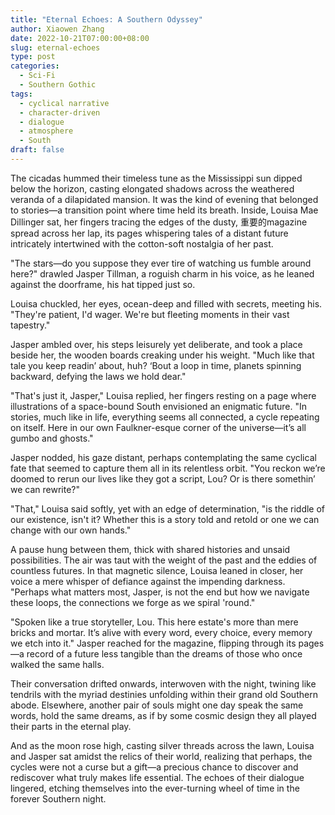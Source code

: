 ```yaml
---
title: "Eternal Echoes: A Southern Odyssey"
author: Xiaowen Zhang
date: 2022-10-21T07:00:00+08:00
slug: eternal-echoes
type: post
categories:
  - Sci-Fi
  - Southern Gothic
tags:
  - cyclical narrative
  - character-driven
  - dialogue
  - atmosphere
  - South
draft: false
---
```


The cicadas hummed their timeless tune as the Mississippi sun dipped below the horizon, casting elongated shadows across the weathered veranda of a dilapidated mansion. It was the kind of evening that belonged to stories—a transition point where time held its breath. Inside, Louisa Mae Dillinger sat, her fingers tracing the edges of the dusty, 重要的magazine spread across her lap, its pages whispering tales of a distant future intricately intertwined with the cotton-soft nostalgia of her past.

"The stars—do you suppose they ever tire of watching us fumble around here?" drawled Jasper Tillman, a roguish charm in his voice, as he leaned against the doorframe, his hat tipped just so.

Louisa chuckled, her eyes, ocean-deep and filled with secrets, meeting his. "They're patient, I'd wager. We're but fleeting moments in their vast tapestry."

Jasper ambled over, his steps leisurely yet deliberate, and took a place beside her, the wooden boards creaking under his weight. "Much like that tale you keep readin’ about, huh? ‘Bout a loop in time, planets spinning backward, defying the laws we hold dear."

"That's just it, Jasper," Louisa replied, her fingers resting on a page where illustrations of a space-bound South envisioned an enigmatic future. "In stories, much like in life, everything seems all connected, a cycle repeating on itself. Here in our own Faulkner-esque corner of the universe—it’s all gumbo and ghosts."

Jasper nodded, his gaze distant, perhaps contemplating the same cyclical fate that seemed to capture them all in its relentless orbit. "You reckon we’re doomed to rerun our lives like they got a script, Lou? Or is there somethin’ we can rewrite?"

"That," Louisa said softly, yet with an edge of determination, "is the riddle of our existence, isn't it? Whether this is a story told and retold or one we can change with our own hands."

A pause hung between them, thick with shared histories and unsaid possibilities. The air was taut with the weight of the past and the eddies of countless futures. In that magnetic silence, Louisa leaned in closer, her voice a mere whisper of defiance against the impending darkness. "Perhaps what matters most, Jasper, is not the end but how we navigate these loops, the connections we forge as we spiral 'round."

"Spoken like a true storyteller, Lou. This here estate's more than mere bricks and mortar. It’s alive with every word, every choice, every memory we etch into it." Jasper reached for the magazine, flipping through its pages—a record of a future less tangible than the dreams of those who once walked the same halls.

Their conversation drifted onwards, interwoven with the night, twining like tendrils with the myriad destinies unfolding within their grand old Southern abode. Elsewhere, another pair of souls might one day speak the same words, hold the same dreams, as if by some cosmic design they all played their parts in the eternal play.

And as the moon rose high, casting silver threads across the lawn, Louisa and Jasper sat amidst the relics of their world, realizing that perhaps, the cycles were not a curse but a gift—a precious chance to discover and rediscover what truly makes life essential. The echoes of their dialogue lingered, etching themselves into the ever-turning wheel of time in the forever Southern night.